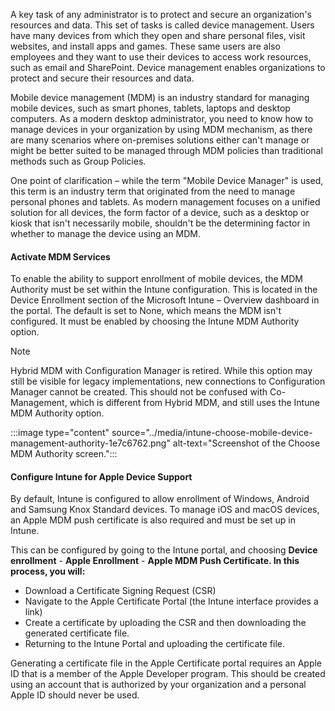 A key task of any administrator is to protect and secure an organization's resources and data. This set of tasks is called device management. Users have many devices from which they open and share personal files, visit websites, and install apps and games. These same users are also employees and they want to use their devices to access work resources, such as email and SharePoint. Device management enables organizations to protect and secure their resources and data.

Mobile device management (MDM) is an industry standard for managing mobile devices, such as smart phones, tablets, laptops and desktop computers. As a modern desktop administrator, you need to know how to manage devices in your organization by using MDM mechanism, as there are many scenarios where on-premises solutions either can't manage or might be better suited to be managed through MDM policies than traditional methods such as Group Policies.

One point of clarification – while the term "Mobile Device Manager" is used, this term is an industry term that originated from the need to manage personal phones and tablets. As modern management focuses on a unified solution for all devices, the form factor of a device, such as a desktop or kiosk that isn't necessarily mobile, shouldn't be the determining factor in whether to manage the device using an MDM.

#### Activate MDM Services

To enable the ability to support enrollment of mobile devices, the MDM Authority must be set within the Intune configuration. This is located in the Device Enrollment section of the Microsoft Intune – Overview dashboard in the portal. The default is set to None, which means the MDM isn't configured. It must be enabled by choosing the Intune MDM Authority option.

> [!NOTE]
> Hybrid MDM with Configuration Manager is retired. While this option may still be visible for legacy implementations, new connections to Configuration Manager cannot be created. This should not be confused with Co-Management, which is different from Hybrid MDM, and still uses the Intune MDM Authority option.

:::image type="content" source="../media/intune-choose-mobile-device-management-authority-1e7c6762.png" alt-text="Screenshot of the Choose MDM Authority screen.":::


#### Configure Intune for Apple Device Support

By default, Intune is configured to allow enrollment of Windows, Android and Samsung Knox Standard devices. To manage iOS and macOS devices, an Apple MDM push certificate is also required and must be set up in Intune.

This can be configured by going to the Intune portal, and choosing **Device enrollment** \- **Apple Enrollment** \- **Apple MDM Push Certificate. In this process, you will:**

 -  Download a Certificate Signing Request (CSR)
 -  Navigate to the Apple Certificate Portal (the Intune interface provides a link)
 -  Create a certificate by uploading the CSR and then downloading the generated certificate file.
 -  Returning to the Intune Portal and uploading the certificate file.

Generating a certificate file in the Apple Certificate portal requires an Apple ID that is a member of the Apple Developer program. This should be created using an account that is authorized by your organization and a personal Apple ID should never be used.
